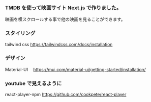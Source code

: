 ### TMDB を使って映画サイト Next.js で作りました。

映画を横スクロールする事で他の映画を見ることができます。

### スタイリング

tailwind css https://tailwindcss.com/docs/installation

### デザイン

Material-UI 　https://mui.com/material-ui/getting-started/installation/

### youtube で見えるように

react-player-npm https://github.com/cookpete/react-player

